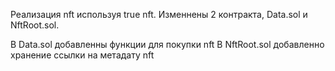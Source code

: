 Реализация nft используя true nft. Изменнены 2 контракта, Data.sol и NftRoot.sol.

В Data.sol добавленны функции для покупки nft
В NftRoot.sol добавленно хранение ссылки на метадату nft
